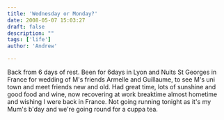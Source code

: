 ```yaml
---
title: 'Wednesday or Monday?'
date: 2008-05-07 15:03:27
draft: false
description: ""
tags: ['life']
author: 'Andrew'

---
```


Back from 6 days of rest. Been for 6days in Lyon and Nuits St Georges in France for wedding of M's friends Armelle and Guillaume, to see M's uni town and meet friends new and old. Had great time, lots of sunshine and good food and wine, now recovering at work breaktime almost hometime and wishing I were back in France. Not going running tonight as it's my Mum's b'day and we're going round for a cuppa tea.
